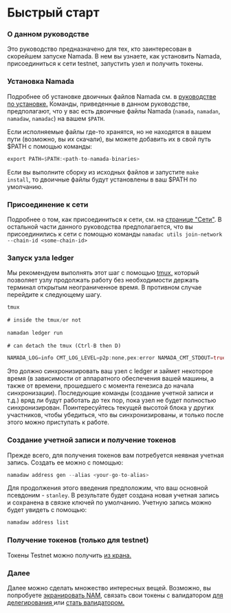 # Быстрый старт

### О данном руководстве

Это руководство предназначено для тех, кто заинтересован в скорейшем запуске Namada. В нем вы узнаете, как установить Namada, присоединиться к сети testnet, запустить узел и получить токены.

### Установка Namada

Подробнее об установке двоичных файлов Namada см. в [руководстве по установке.](ustanovit-namada/) Команды, приведенные в данном руководстве, предполагают, что у вас есть двоичные файлы Namada (`namada`, `namadan`, `namadaw`, `namadac`) на вашем `$PATH`.

Если исполняемые файлы где-то хранятся, но не находятся в вашем пути (возможно, вы их скачали), вы можете добавить их в свой путь $PATH с помощью команды:

```rust
export PATH=$PATH:<path-to-namada-binaries>
```

Если вы выполните сборку из исходных файлов и запустите `make install`, то двоичные файлы будут установлены в ваш $PATH по умолчанию.

### Присоединение к сети

Подробнее о том, как присоединиться к сети, см. на [странице "Сети"](../seti-namada/). В остальной части данного руководства предполагается, что вы присоединились к сети с помощью команды `namadac utils join-network --chain-id <some-chain-id>`

### Запуск узла ledger

Мы рекомендуем выполнять этот шаг с помощью [tmux,](https://www.hamvocke.com/blog/a-quick-and-easy-guide-to-tmux/) который позволяет узлу продолжать работу без необходимости держать терминал открытым неограниченное время. В противном случае перейдите к следующему шагу.

```rust
tmux
 
# inside the tmux/or not
 
namadan ledger run
 
# can detach the tmux (Ctrl-B then D)
```

```rust
NAMADA_LOG=info CMT_LOG_LEVEL=p2p:none,pex:error NAMADA_CMT_STDOUT=true namada ledger
```

Это должно синхронизировать ваш узел с ledger и займет некоторое время (в зависимости от аппаратного обеспечения вашей машины, а также от времени, прошедшего с момента генезиса до начала синхронизации). Последующие команды (создание учетной записи и т.д.) вряд ли будут работать до тех пор, пока узел не будет полностью синхронизирован. Поинтересуйтесь текущей высотой блока у других участников, чтобы убедиться, что вы синхронизированы, и только после этого можно приступать к работе.

### Создание учетной записи и получение токенов

Прежде всего, для получения токенов вам потребуется неявная учетная запись. Создать ее можно с помощью:

```rust
namadaw address gen --alias <your-go-to-alias>
```

Для продолжения этого введения предположим, что ваш основной псевдоним - `stanley`. В результате будет создана новая учетная запись и сохранена в связке ключей по умолчанию. Учетную запись можно будет увидеть с помощью:

```rust
namadaw address list
```

### Получение токенов (только для testnet)

Токены Testnet можно получить [из крана.](https://faucet.heliax.click/)

### Далее

Далее можно сделать множество интересных вещей. Возможно, вы попробуете [экранировать NAM](../rukovodstvo-polzovatelya/masp/ekranirovannye-perevody.md), связать свои токены с валидатором [для делегирования ](../rukovodstvo-polzovatelya/delegirovanie-doli.md)или [стать валидатором.](../rukovodstvo-dlya-operatorov/validatory-namada/)
